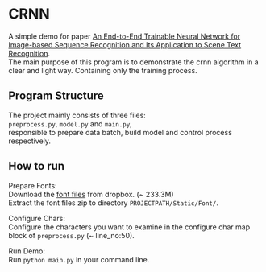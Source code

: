 # CRNN

A simple demo for paper [An End-to-End Trainable Neural Network for Image-based Sequence Recognition and Its Application to Scene Text Recognition](https://arxiv.org/abs/1507.05717).  
The main purpose of this program is to demonstrate the crnn algorithm in a clear and light way. Containing only the training process.

## Program Structure
The project mainly consists of three files:   
 `preprocess.py`, `model.py` and `main.py`,   
responsible to prepare data batch, build model and control process respectively.

## How to run
Prepare Fonts:  
Download the [font files](https://www.dropbox.com/s/p3bdia4xe0dok7i/Fonts.zip?dl=0) from dropbox. (~ 233.3M)  
Extract the font files zip to directory `PROJECTPATH/Static/Font/`.

Configure Chars:  
Configure the characters you want to examine in the configure char map block of `preprocess.py` (~ line_no:50). 

Run Demo:  
Run `python main.py` in your command line.
